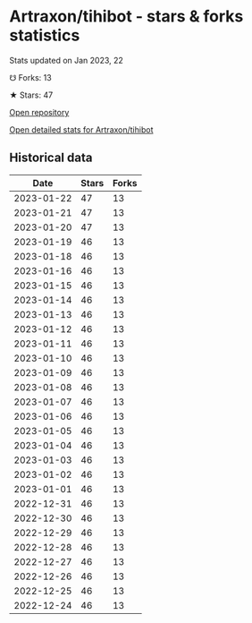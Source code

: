 # Artraxon/tihibot - stars & forks statistics

Stats updated on Jan 2023, 22

☋ Forks: 13

★ Stars: 47

[Open repository](https://github.com/Artraxon/tihibot)

[Open detailed stats for Artraxon/tihibot](https://reviewgithub.com/rep/Artraxon/tihibot)

## Historical data
| Date | Stars | Forks |
|------|-------|-------|
| 2023-01-22 | 47 | 13 | 
| 2023-01-21 | 47 | 13 | 
| 2023-01-20 | 47 | 13 | 
| 2023-01-19 | 46 | 13 | 
| 2023-01-18 | 46 | 13 | 
| 2023-01-16 | 46 | 13 | 
| 2023-01-15 | 46 | 13 | 
| 2023-01-14 | 46 | 13 | 
| 2023-01-13 | 46 | 13 | 
| 2023-01-12 | 46 | 13 | 
| 2023-01-11 | 46 | 13 | 
| 2023-01-10 | 46 | 13 | 
| 2023-01-09 | 46 | 13 | 
| 2023-01-08 | 46 | 13 | 
| 2023-01-07 | 46 | 13 | 
| 2023-01-06 | 46 | 13 | 
| 2023-01-05 | 46 | 13 | 
| 2023-01-04 | 46 | 13 | 
| 2023-01-03 | 46 | 13 | 
| 2023-01-02 | 46 | 13 | 
| 2023-01-01 | 46 | 13 | 
| 2022-12-31 | 46 | 13 | 
| 2022-12-30 | 46 | 13 | 
| 2022-12-29 | 46 | 13 | 
| 2022-12-28 | 46 | 13 | 
| 2022-12-27 | 46 | 13 | 
| 2022-12-26 | 46 | 13 | 
| 2022-12-25 | 46 | 13 | 
| 2022-12-24 | 46 | 13 | 

